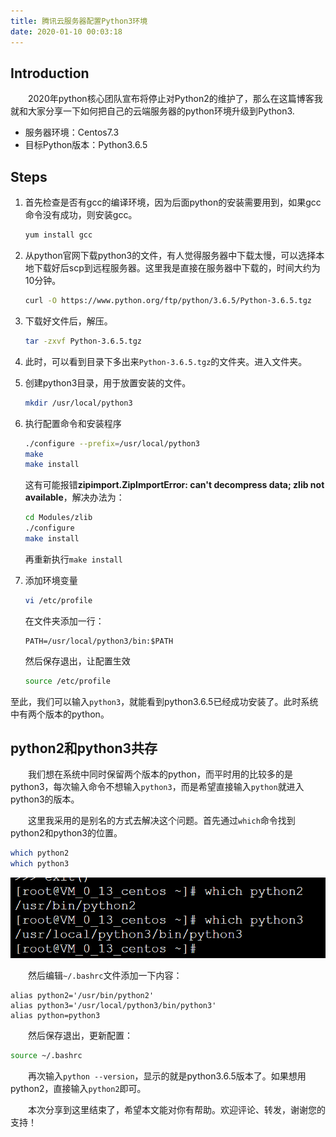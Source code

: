 ```yaml
---
title: 腾讯云服务器配置Python3环境
date: 2020-01-10 00:03:18
---
```


## Introduction

&emsp;&emsp;2020年python核心团队宣布将停止对Python2的维护了，那么在这篇博客我就和大家分享一下如何把自己的云端服务器的python环境升级到Python3.

<!-- more -->

+ 服务器环境：Centos7.3
+ 目标Python版本：Python3.6.5

## Steps

1. 首先检查是否有gcc的编译环境，因为后面python的安装需要用到，如果gcc命令没有成功，则安装gcc。

   ```bash
   yum install gcc
   ```

2. 从python官网下载python3的文件，有人觉得服务器中下载太慢，可以选择本地下载好后scp到远程服务器。这里我是直接在服务器中下载的，时间大约为10分钟。

   ```bash
   curl -O https://www.python.org/ftp/python/3.6.5/Python-3.6.5.tgz
   ```

3. 下载好文件后，解压。

   ```bash
   tar -zxvf Python-3.6.5.tgz
   ```

4. 此时，可以看到目录下多出来`Python-3.6.5.tgz`的文件夹。进入文件夹。

5. 创建python3目录，用于放置安装的文件。

   ```bash
   mkdir /usr/local/python3
   ```

6. 执行配置命令和安装程序

   ```bash
   ./configure --prefix=/usr/local/python3
   make
   make install
   ```

   这有可能报错**zipimport.ZipImportError: can't decompress data; zlib not available**，解决办法为：

   ```bash
   cd Modules/zlib
   ./configure
   make install
   ```

   再重新执行`make install`

7. 添加环境变量

   ```bash
   vi /etc/profile
   ```

   在文件夹添加一行：

   ```
   PATH=/usr/local/python3/bin:$PATH
   ```

   然后保存退出，让配置生效

   ```bash
   source /etc/profile
   ```



至此，我们可以输入`python3`，就能看到python3.6.5已经成功安装了。此时系统中有两个版本的python。

## python2和python3共存

&emsp;&emsp;我们想在系统中同时保留两个版本的python，而平时用的比较多的是python3，每次输入命令不想输入`python3`，而是希望直接输入`python`就进入python3的版本。

&emsp;&emsp;这里我采用的是别名的方式去解决这个问题。首先通过`which`命令找到python2和python3的位置。

```bash
which python2
which python3
```

![use which to find python path](/images/which-python.png)

&emsp;&emsp;然后编辑`~/.bashrc`文件添加一下内容：

```
alias python2='/usr/bin/python2'
alias python3='/usr/local/python3/bin/python3'
alias python=python3
```

&emsp;&emsp;然后保存退出，更新配置：

```bash
source ~/.bashrc
```

&emsp;&emsp;再次输入`python --version`，显示的就是python3.6.5版本了。如果想用python2，直接输入`python2`即可。



&emsp;&emsp;本次分享到这里结束了，希望本文能对你有帮助。欢迎评论、转发，谢谢您的支持！